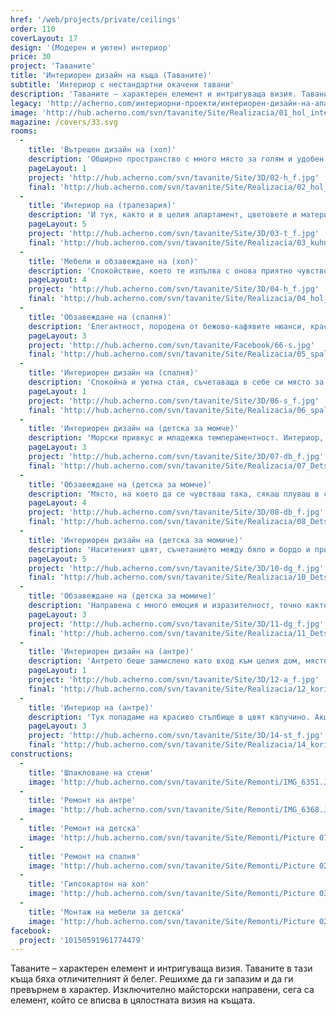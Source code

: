 ```yaml
---
href: '/web/projects/private/ceilings'
order: 110
coverLayout: 17
design: '(Модерен и уютен) интериор'
price: 30
project: 'Таваните'
title: 'Интериорен дизайн на къща (Таваните)'
subtitle: 'Интериор с нестандартни окачени тавани'
description: 'Таваните – характерен елемент и интригуваща визия. Таваните в тази къща бяха отличителният й белег. Решихме да ги запазим и да ги превърнем в характер. Изключително майсторски направени, сега са елемент, който се вписва в цялостната визия на къщата.'
legacy: 'http://acherno.com/интериорни-проекти/интериорен-дизайн-на-апартаменти/таваните/интериорен-дизайн.html'
image: 'http://hub.acherno.com/svn/tavanite/Site/Realizacia/01_hol_interior_3_cropped.jpg'
magazine: /covers/33.svg
rooms:
  -
    title: 'Вътрешен дизайн на (хол)'
    description: 'Обширно пространство с много място за голям и удобен диван. Приятни цветове, съчетани с бамбуков тапет и артистична камина. Големи прозорци, даващи много светлина на стаята. Топло оранжево и толкова много нюанси на бежово и кафяво. '
    pageLayout: 1
    project: 'http://hub.acherno.com/svn/tavanite/Site/3D/02-h_f.jpg'
    final: 'http://hub.acherno.com/svn/tavanite/Site/Realizacia/02_hol_interior_2-Edit-2.jpg'
  -
    title: 'Интериор на (трапезария)'
    description: 'И тук, както и в целия апартамент, цветовете и материалите преливат. Голямата кръгла маса е разположена в центъра на трапезарията, а около нея има удобни шкафове за всичко необходимо. Така осигуряваме и плот, на който да могат да се сложат допълните неща. Шкафовете до тавана се оказаха много полезни за съхранение на по-обемни предмети. Кухнята е свързана с трапезарията, като остава скрита от хола и общата част на първия етаж. Има много прозорци, което прави кухнята светла и приветлива и не ти остава друго, освен да сготвиш нещо хубаво и да му се насладиш заедно със семейството. '
    pageLayout: 5
    project: 'http://hub.acherno.com/svn/tavanite/Site/3D/03-t_f.jpg'
    final: 'http://hub.acherno.com/svn/tavanite/Site/Realizacia/03_kuhnia_2.jpg'
  -
    title: 'Мебели и обзавеждане на (хол)'
    description: 'Спокойствие, което те изпълва с онова приятно чувство на лежерност. Диванът задължително трябваше да е много голям, за да може всеки да се настани удобно, а бамбуковите тапети попиват звука от смеха на приятелите, дошли на гости. '
    pageLayout: 4
    project: 'http://hub.acherno.com/svn/tavanite/Site/3D/04-h_f.jpg'
    final: 'http://hub.acherno.com/svn/tavanite/Site/Realizacia/04_hol_interior_1_cropped.jpg'
  -
    title: 'Обзавеждане на (спалня)'
    description: 'Елегантност, породена от бежово-кафявите нюанси, красивата табла на леглото и наподобяващото бронз стъкло към дрешника. '
    pageLayout: 3
    project: 'http://hub.acherno.com/svn/tavanite/Facebook/66-s.jpg'
    final: 'http://hub.acherno.com/svn/tavanite/Site/Realizacia/05_spalnia_3_crop.jpg'
  -
    title: 'Интериорен дизайн на (спалня)'
    description: 'Спокойна и уютна стая, съчетаваща в себе си място за заслужен отдих след дългия работен ден и модерно излъчване на един съвременен дом. '
    pageLayout: 1
    project: 'http://hub.acherno.com/svn/tavanite/Site/3D/06-s_f.jpg'
    final: 'http://hub.acherno.com/svn/tavanite/Site/Realizacia/06_spalnia_2.jpg'
  -
    title: 'Интериорен дизайн на (детска за момче)'
    description: 'Морски привкус и младежка темпераментност. Интериор, прехвърлящ човек на плажа - много вода, палми и сърфинг сред високите вълни. '
    pageLayout: 3
    project: 'http://hub.acherno.com/svn/tavanite/Site/3D/07-db_f.jpg'
    final: 'http://hub.acherno.com/svn/tavanite/Site/Realizacia/07_Detska_staq_2_interior_4.jpg'
  -
    title: 'Обзавеждане на (детска за момче)'
    description: 'Място, на което да се чувстваш така, сякаш плуваш в свои води. Там, където можеш да се прибереш и релаксираш, без да е необходимо да изминаваш хиляди километри до океана.'
    pageLayout: 4
    project: 'http://hub.acherno.com/svn/tavanite/Site/3D/08-db_f.jpg'
    final: 'http://hub.acherno.com/svn/tavanite/Site/Realizacia/08_Detska_staq_2_interior_3.jpg'
  -
    title: 'Интериорен дизайн на (детска за момиче)'
    description: 'Наситеният цвят, съчетанието между бяло и бордо и причудливите форми на шарките превръщат тийнейджърската стая в мечта. '
    pageLayout: 5
    project: 'http://hub.acherno.com/svn/tavanite/Site/3D/10-dg_f.jpg'
    final: 'http://hub.acherno.com/svn/tavanite/Site/Realizacia/10_Detska_staq_interior_2_cropped.jpg'
  -
    title: 'Обзавеждане на (детска за момиче)'
    description: 'Направена с много емоция и изразителност, точно както приляга на една млада дама. '
    pageLayout: 3
    project: 'http://hub.acherno.com/svn/tavanite/Site/3D/11-dg_f.jpg'
    final: 'http://hub.acherno.com/svn/tavanite/Site/Realizacia/11_Detska_staq_interior_1.jpg'
  -
    title: 'Интериорен дизайн на (антре)'
    description: 'Антрето беше замислено като вход към целия дом, място, където гостите да се подготвят за магията, която ги очаква.'
    pageLayout: 1
    project: 'http://hub.acherno.com/svn/tavanite/Site/3D/12-a_f.jpg'
    final: 'http://hub.acherno.com/svn/tavanite/Site/Realizacia/12_koridor_crop.jpg'
  -
    title: 'Интериор на (антре)'
    description: 'Тук попадаме на красиво стълбище в цвят капучино. Акцентът се явява начупеният в причудлива форма таван, съчетан с любопитните орнаменти по стената '
    pageLayout: 3
    project: 'http://hub.acherno.com/svn/tavanite/Site/3D/14-st_f.jpg'
    final: 'http://hub.acherno.com/svn/tavanite/Site/Realizacia/14_koridor.jpg'
constructions:
  - 
    title: 'Шпакловане на стени'
    image: 'http://hub.acherno.com/svn/tavanite/Site/Remonti/IMG_6351.JPG'
  - 
    title: 'Ремонт на антре'
    image: 'http://hub.acherno.com/svn/tavanite/Site/Remonti/IMG_6368.JPG'
  - 
    title: 'Ремонт на детска'
    image: 'http://hub.acherno.com/svn/tavanite/Site/Remonti/Picture 016.jpg'
  - 
    title: 'Ремонт на спалня'
    image: 'http://hub.acherno.com/svn/tavanite/Site/Remonti/Picture 025.jpg'
  - 
    title: 'Гипсокартон на хол'
    image: 'http://hub.acherno.com/svn/tavanite/Site/Remonti/Picture 034.jpg'
  - 
    title: 'Монтаж на мебели за детска'
    image: 'http://hub.acherno.com/svn/tavanite/Site/Remonti/Picture 022.jpg'
facebook:
  project: '10150591961774479'
---
```

Таваните – характерен елемент и интригуваща визия. Таваните в тази къща бяха отличителният й белег. Решихме да ги запазим и да ги превърнем в характер. Изключително майсторски направени, сега са елемент, който се вписва в цялостната визия на къщата.
